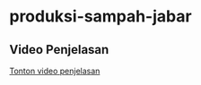 # produksi-sampah-jabar
## Video Penjelasan
[Tonton video penjelasan](https://youtu.be/2ad_F30KqtQ)
